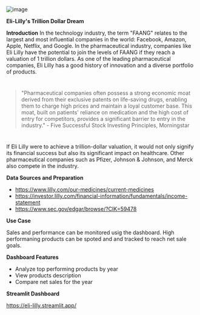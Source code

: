 ![image](https://github.com/Tower-Babel/Lilly_Consolidated/assets/123087201/c866632e-63f9-47f1-a9df-80a4d1b40c9e)

**Eli-Lilly's Trillion Dollar Dream**

**Introduction**
In the technology industry, the term "FAANG" relates to the largest and most influential companies in the world: Facebook, Amazon, Apple, Netflix, and Google. 
In the pharmaceutical industry, companies like Eli Lilly have the potential to join the levels of FAANG if they reach a valuation of 1 trillion dollars. As one of the leading pharmaceutical companies, Eli Lilly has a good history of innovation and a diverse portfolio of products.
#
>"Pharmaceutical companies often possess a strong economic moat derived from their exclusive patents on life-saving drugs, enabling them to charge high prices and maintain a loyal customer base. This moat, built on patients' reliance on medication and the high cost of entry for competitors, provides a significant barrier to entry in the industry." - Five Successful Stock Investing Principles, Morningstar
#
If Eli Lilly were to achieve a trillion-dollar valuation, it would not only signify its financial success but also its significant impact on healthcare. Other pharmaceutical companies such as Pfizer, Johnson & Johnson, and Merck also compete in the industry. 

**Data Sources and Preparation**
- https://www.lilly.com/our-medicines/current-medicines
- https://investor.lilly.com/financial-information/fundamentals/income-statement
- https://www.sec.gov/edgar/browse/?CIK=59478

 **Use Case**
 
 Sales and performance can be monitored usig the dashboard. High performaning products can be spoted and and tracked to reach net sale goals.

 **Dashboard Features**
 - Analyze top performing products by year
 - View products description
 - Compare net sales for the year

**Streamlit Dashboard**

https://eli-lilly.streamlit.app/

